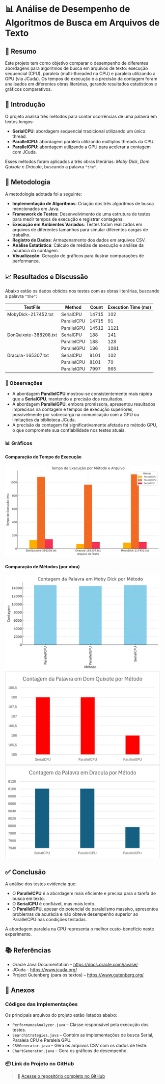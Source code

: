 # 📊 Análise de Desempenho de Algoritmos de Busca em Arquivos de Texto

## 🧾 Resumo

Este projeto tem como objetivo comparar o desempenho de diferentes abordagens para algoritmos de busca em arquivos de texto: execução sequencial (CPU), paralela (multi-threaded na CPU) e paralela utilizando a GPU (via JCuda). Os tempos de execução e a precisão da contagem foram analisados em diferentes obras literárias, gerando resultados estatísticos e gráficos comparativos.

## 🧭 Introdução

O projeto analisa três métodos para contar ocorrências de uma palavra em textos longos:

- **SerialCPU**: abordagem sequencial tradicional utilizando um único thread.
- **ParallelCPU**: abordagem paralela utilizando múltiplos threads da CPU.
- **ParallelGPU**: abordagem utilizando a GPU para acelerar a contagem com JCuda.

Esses métodos foram aplicados a três obras literárias: *Moby Dick*, *Dom Quixote* e *Drácula*, buscando a palavra `"the"`.

## 🧪 Metodologia

A metodologia adotada foi a seguinte:

- **Implementação de Algoritmos**: Criação dos três algoritmos de busca mencionados em Java.
- **Framework de Testes**: Desenvolvimento de uma estrutura de testes para medir tempos de execução e registrar contagens.
- **Execução em Ambientes Variados**: Testes foram realizados em arquivos de diferentes tamanhos para simular diferentes cargas de trabalho.
- **Registro de Dados**: Armazenamento dos dados em arquivos CSV.
- **Análise Estatística**: Cálculo de médias de execução e análise da acurácia da contagem.
- **Visualização**: Geração de gráficos para ilustrar comparações de performance.

## 📈 Resultados e Discussão

Abaixo estão os dados obtidos nos testes com as obras literárias, buscando a palavra `"the"`:

| TextFile              | Method      | Count | Execution Time (ms) |
|-----------------------|-------------|-------|----------------------|
| MobyDick-217452.txt   | SerialCPU   | 14715 | 102                  |
|                       | ParallelCPU | 14715 | 91                   |
|                       | ParallelGPU | 14512 | 1121                 |
| DonQuixote-388208.txt | SerialCPU   | 188   | 141                  |
|                       | ParallelCPU | 188   | 128                  |
|                       | ParallelGPU | 186   | 1081                 |
| Dracula-165307.txt    | SerialCPU   | 8101  | 102                  |
|                       | ParallelCPU | 8101  | 70                   |
|                       | ParallelGPU | 7997  | 965                  |

### 💬 Observações

- A abordagem **ParallelCPU** mostrou-se consistentemente mais rápida que a **SerialCPU**, mantendo a precisão dos resultados.
- A abordagem **ParallelGPU**, embora promissora, apresentou resultados imprecisos na contagem e tempos de execução superiores, possivelmente por sobrecarga na comunicação com a GPU ou limitações da biblioteca JCuda.
- A precisão da contagem foi significativamente afetada no método GPU, o que compromete sua confiabilidade nos testes atuais.

### 📊 Gráficos

#### Comparação de Tempo de Execução

![Gráfico de Performance - Tempo de Execução](./data/charts/performance_comparison.png)

#### Comparação de Métodos (por obra)

![Gráfico Moby Dick](./data/charts/MobyDick_chart.png)
![Gráfico Don Quixote](./data/charts/DonQuixote_chart.png)
![Gráfico Dracula](./data/charts/Dracula_chart.png)

## ✅ Conclusão

A análise dos testes evidencia que:

- O **ParallelCPU** é a abordagem mais eficiente e precisa para a tarefa de busca em texto.
- O **SerialCPU** é confiável, mas mais lento.
- O **ParallelGPU**, apesar do potencial de paralelismo massivo, apresentou problemas de acurácia e não obteve desempenho superior ao ParallelCPU nas condições testadas.

A abordagem paralela na CPU representa o melhor custo-benefício neste experimento.

## 📚 Referências

- Oracle Java Documentation – https://docs.oracle.com/javase/
- JCuda – https://www.jcuda.org/
- Project Gutenberg (para os textos) – https://www.gutenberg.org/

## 📎 Anexos

### Códigos das Implementações

Os principais arquivos do projeto estão listados abaixo:

- `PerformanceAnalyzer.java` – Classe responsável pela execução dos testes.
- `SearchStrategies.java` – Contém as implementações de busca Serial, Paralela CPU e Paralela GPU.
- `CSVGenerator.java` – Gera os arquivos CSV com os dados de teste.
- `ChartGenerator.java` – Gera os gráficos de desempenho.

### 📦 Link do Projeto no GitHub

> 🔗 [Acesse o repositório completo no GitHub](https://github.com/gabrielxmarinho/projeto-busca-texto)
